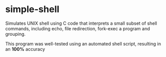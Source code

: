 # simple-shell
Simulates UNIX shell using C code that interprets a small subset of shell commands, including echo, file redirection, fork-exec a program and grouping.

This program was well-tested using an automated shell script, resulting in an **100%** accuracy
 
